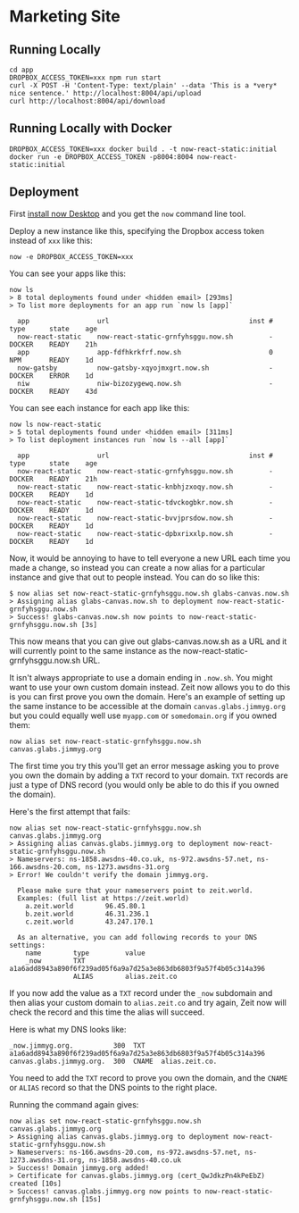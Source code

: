 # Marketing Site

## Running Locally

```
cd app
DROPBOX_ACCESS_TOKEN=xxx npm run start
curl -X POST -H 'Content-Type: text/plain' --data 'This is a *very* nice sentence.' http://localhost:8004/api/upload
curl http://localhost:8004/api/download
```

## Running Locally with Docker

```
DROPBOX_ACCESS_TOKEN=xxx docker build . -t now-react-static:initial
docker run -e DROPBOX_ACCESS_TOKEN -p8004:8004 now-react-static:initial
```

## Deployment

First [install now Desktop](https://zeit.co/download) and you get the `now` command line tool.

Deploy a new instance like this, specifying the Dropbox access token instead of `xxx` like this:

```
now -e DROPBOX_ACCESS_TOKEN=xxx
```

You can see your apps like this:

```
now ls
> 8 total deployments found under <hidden email> [293ms]
> To list more deployments for an app run `now ls [app]`

  app                 url                                   inst #    type      state    age
  now-react-static    now-react-static-grnfyhsggu.now.sh         -    DOCKER    READY    21h
  app                 app-fdfhkrkfrf.now.sh                      0    NPM       READY    1d
  now-gatsby          now-gatsby-xqyojmxgrt.now.sh               -    DOCKER    ERROR    1d
  niw                 niw-bizozygewq.now.sh                      -    DOCKER    READY    43d

```

You can see each instance for each app like this:

```
now ls now-react-static
> 5 total deployments found under <hidden email> [311ms]
> To list deployment instances run `now ls --all [app]`

  app                 url                                   inst #    type      state    age
  now-react-static    now-react-static-grnfyhsggu.now.sh         -    DOCKER    READY    21h
  now-react-static    now-react-static-knbhjzxoqy.now.sh         -    DOCKER    READY    1d
  now-react-static    now-react-static-tdvckogbkr.now.sh         -    DOCKER    READY    1d
  now-react-static    now-react-static-bvvjprsdow.now.sh         -    DOCKER    READY    1d
  now-react-static    now-react-static-dpbxrixxlp.now.sh         -    DOCKER    READY    1d
```

Now, it would be annoying to have to tell everyone a new URL each time you made a change, so instead you can create a now alias for a particular instance and give that out to people instead. You can do so like this:

```
$ now alias set now-react-static-grnfyhsggu.now.sh glabs-canvas.now.sh
> Assigning alias glabs-canvas.now.sh to deployment now-react-static-grnfyhsggu.now.sh
> Success! glabs-canvas.now.sh now points to now-react-static-grnfyhsggu.now.sh [3s]
```

This now means that you can give out glabs-canvas.now.sh as a URL and it will currently point to the same instance as the now-react-static-grnfyhsggu.now.sh  URL.

It isn't always appropriate to use a domain ending in `.now.sh`. You might want to use your own custom domain instead. Zeit now allows you to do this is you can first prove you own the domain. Here's an example of setting up the same instance to be accessible at the domain `canvas.glabs.jimmyg.org` but you could equally well use `myapp.com` or `somedomain.org` if you owned them:

```
now alias set now-react-static-grnfyhsggu.now.sh canvas.glabs.jimmyg.org
```

The first time you try this you'll get an error message asking you to prove you
own the domain by adding a `TXT` record to your domain. `TXT` records are just
a type of DNS record (you would only be able to do this if you owned the
domain).

Here's the first attempt that fails:

```
now alias set now-react-static-grnfyhsggu.now.sh canvas.glabs.jimmyg.org
> Assigning alias canvas.glabs.jimmyg.org to deployment now-react-static-grnfyhsggu.now.sh
> Nameservers: ns-1858.awsdns-40.co.uk, ns-972.awsdns-57.net, ns-166.awsdns-20.com, ns-1273.awsdns-31.org
> Error! We couldn't verify the domain jimmyg.org.

  Please make sure that your nameservers point to zeit.world.
  Examples: (full list at https://zeit.world)
    a.zeit.world        96.45.80.1
    b.zeit.world        46.31.236.1
    c.zeit.world        43.247.170.1

  As an alternative, you can add following records to your DNS settings:
    name        type         value
    _now        TXT          a1a6add8943a890f6f239ad05f6a9a7d25a3e863db6803f9a57f4b05c314a396
                ALIAS        alias.zeit.co
```

If you now add the value as a `TXT` record under the `_now` subdomain and then alias your custom domain to `alias.zeit.co` and try again, Zeit now will check the record and this time the alias will succeed.

Here is what my DNS looks like:

```
_now.jimmyg.org.          300  TXT    a1a6add8943a890f6f239ad05f6a9a7d25a3e863db6803f9a57f4b05c314a396
canvas.glabs.jimmyg.org.  300  CNAME  alias.zeit.co.
```

You need to add the `TXT` record to prove you own the domain, and the `CNAME` or `ALIAS` record so that the DNS points to the right place.

Running the command again gives:

```
now alias set now-react-static-grnfyhsggu.now.sh canvas.glabs.jimmyg.org
> Assigning alias canvas.glabs.jimmyg.org to deployment now-react-static-grnfyhsggu.now.sh
> Nameservers: ns-166.awsdns-20.com, ns-972.awsdns-57.net, ns-1273.awsdns-31.org, ns-1858.awsdns-40.co.uk
> Success! Domain jimmyg.org added!
> Certificate for canvas.glabs.jimmyg.org (cert_QwJdkzPn4kPeEbZ) created [10s]
> Success! canvas.glabs.jimmyg.org now points to now-react-static-grnfyhsggu.now.sh [15s]
```
